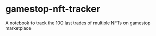# gamestop-nft-tracker
 A notebook to track the 100 last trades of multiple NFTs on gamestop marketplace
